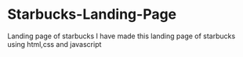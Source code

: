 # Starbucks-Landing-Page
Landing page of starbucks
I have made this landing page of starbucks using html,css and javascript
